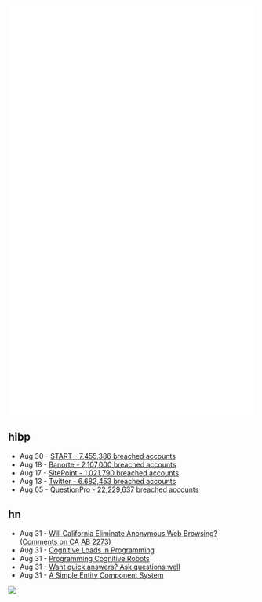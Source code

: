 ![Metrics](https://raw.githubusercontent.com/phixion/phixion/master/metrics.svg)

## hibp

<!--
for https://github.com/phixion/phixion/blob/main/.github/workflows/feeds.yml
-->
<!--START_SECTION:haveibeenpwnd-->
- Aug 30 - [START - 7,455,386 breached accounts](https://haveibeenpwned.com/PwnedWebsites#Start)
- Aug 18 - [Banorte - 2,107,000 breached accounts](https://haveibeenpwned.com/PwnedWebsites#Banorte)
- Aug 17 - [SitePoint - 1,021,790 breached accounts](https://haveibeenpwned.com/PwnedWebsites#SitePoint)
- Aug 13 - [Twitter - 6,682,453 breached accounts](https://haveibeenpwned.com/PwnedWebsites#Twitter)
- Aug 05 - [QuestionPro - 22,229,637 breached accounts](https://haveibeenpwned.com/PwnedWebsites#QuestionPro)
<!--END_SECTION:haveibeenpwnd-->

## hn

<!--
for https://github.com/phixion/phixion/blob/main/.github/workflows/feeds.yml
-->
<!--START_SECTION:hn-->
- Aug 31 - [Will California Eliminate Anonymous Web Browsing? (Comments on CA AB 2273)](https://blog.ericgoldman.org/archives/2022/06/will-california-eliminate-anonymous-web-browsing-comments-on-ca-ab-2273-the-age-appropriate-design-code-act.htm)
- Aug 31 - [Cognitive Loads in Programming](https://rpeszek.github.io/posts/2022-08-30-code-cognitiveload.html)
- Aug 31 - [Programming Cognitive Robots](https://www.cs.toronto.edu/~hector/pcr.html)
- Aug 31 - [Want quick answers? Ask questions well](https://quick-answers.kronis.dev/)
- Aug 31 - [A Simple Entity Component System](https://austinmorlan.com/posts/entity_component_system/)
<!--END_SECTION:hn-->

<!--
for https://yhype.me
-->
![](https://hit.yhype.me/github/profile?user_id=13013670)
